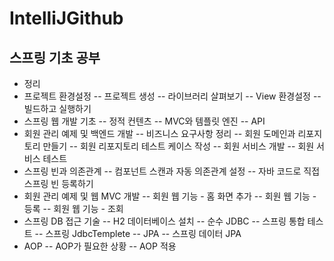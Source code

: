 # IntelliJGithub
## 스프링 기초 공부
- 정리
- 프로젝트 환경설정
-- 프로젝트 생성
-- 라이브러리 살펴보기
-- View 환경설정
-- 빌드하고 실행하기
- 스프링 웹 개발 기초
-- 정적 컨텐츠
-- MVC와 템플릿 엔진
-- API
- 회원 관리 예제 및 백엔드 개발
-- 비즈니스 요구사항 정리
-- 회원 도메인과 리포지토리 만들기
-- 회원 리포지토리 테스트 케이스 작성
-- 회원 서비스 개발
-- 회원 서비스 테스트
- 스프링 빈과 의존관계
-- 컴포넌트 스캔과 자동 의존관계 설정
-- 자바 코드로 직접 스프링 빈 등록하기
- 회원 관리 예제 및 웹 MVC 개발
-- 회원 웹 기능 - 홈 화면 추가
-- 회원 웹 기능 - 등록
-- 회원 웹 기능 - 조회
- 스프링 DB 접근 기술
-- H2 데이터베이스 설치
-- 순수 JDBC
-- 스프링 통합 테스트
-- 스프링 JdbcTemplete
-- JPA
-- 스프링 데이터 JPA
- AOP
-- AOP가 필요한 상황
-- AOP 적용
